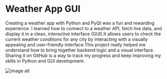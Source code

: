 # Weather App GUI

Creating a weather app with Python and PyQt was a fun and rewarding experience. I learned how to connect to a weather API, fetch live data, and display it in a clean, interactive interface (GUI).It allows users to check the current weather conditions for any city by interacting with a visually appealing and user-friendly interface.This project really helped me understand how to bring together backend logic and a visual interface. Sharing it on GitHub is a way to track my progress and keep improving my skills in Python and GUI development.

![image alt]()

